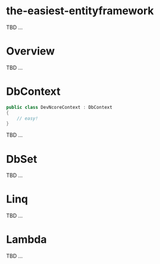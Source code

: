 # the-easiest-entityframework

TBD ...

# Overview

TBD ...

# DbContext

```csharp
public class DevNcoreContext : DbContext
{
    // easy!
}
```

TBD ...

# DbSet

TBD ...

# Linq

TBD ...

# Lambda

TBD ...
